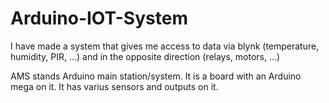 # Arduino-IOT-System
I have made a system that gives me access to data via blynk (temperature, humidity, PIR, ...) and in the opposite direction (relays, motors, ...)


AMS stands Arduino main station/system.
It is a board with an Arduino mega on it.
It has varius sensors and outputs on it.

